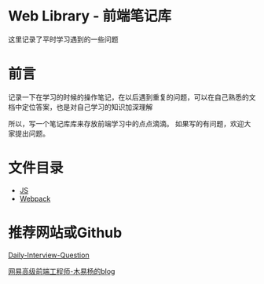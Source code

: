 # Web Library - 前端笔记库
这里记录了平时学习遇到的一些问题

# 前言
记录一下在学习的时候的操作笔记，在以后遇到重复的问题，可以在自己熟悉的文档中定位答案，也是对自己学习的知识加深理解

所以，写一个笔记库库来存放前端学习中的点点滴滴。
如果写的有问题，欢迎大家提出问题。

# 文件目录
* [JS](./JS/Js.md)
* [Webpack](./Webpack)

# 推荐网站或Github
[Daily-Interview-Question](https://github.com/Advanced-Frontend/Daily-Interview-Question)

[网易高级前端工程师-木易杨的blog](https://github.com/yygmind/blog)